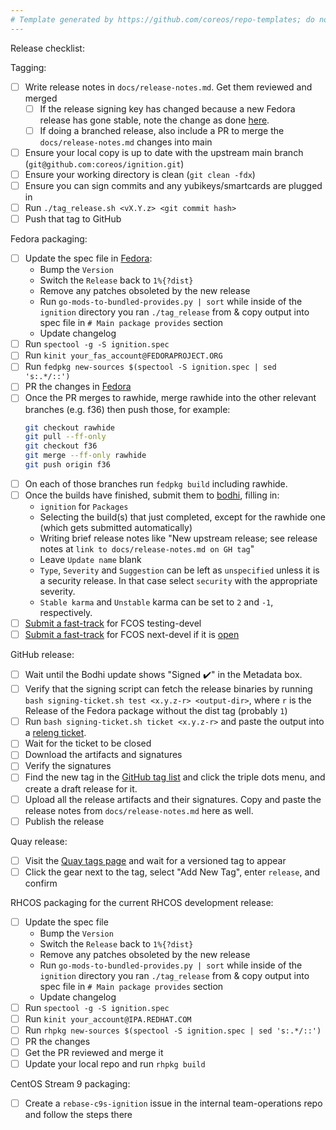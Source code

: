 ```yaml
---
# Template generated by https://github.com/coreos/repo-templates; do not edit downstream
---
```


Release checklist:

Tagging:
 - [ ] Write release notes in `docs/release-notes.md`. Get them reviewed and merged
   - [ ] If the release signing key has changed because a new Fedora release has gone stable, note the change as done [here](https://github.com/coreos/ignition/releases/tag/v2.10.1).
   - [ ] If doing a branched release, also include a PR to merge the `docs/release-notes.md` changes into main
 - [ ] Ensure your local copy is up to date with the upstream main branch (`git@github.com:coreos/ignition.git`)
 - [ ] Ensure your working directory is clean (`git clean -fdx`)
 - [ ] Ensure you can sign commits and any yubikeys/smartcards are plugged in
 - [ ] Run `./tag_release.sh <vX.Y.z> <git commit hash>`
 - [ ] Push that tag to GitHub

Fedora packaging:
 - [ ] Update the spec file in [Fedora](https://src.fedoraproject.org/rpms/ignition):
   - Bump the `Version`
   - Switch the `Release` back to `1%{?dist}`
   - Remove any patches obsoleted by the new release
   - Run `go-mods-to-bundled-provides.py | sort` while inside of the `ignition` directory you ran `./tag_release` from & copy output into spec file in `# Main package provides` section
   - Update changelog
 - [ ] Run `spectool -g -S ignition.spec`
 - [ ] Run `kinit your_fas_account@FEDORAPROJECT.ORG`
 - [ ] Run `fedpkg new-sources $(spectool -S ignition.spec | sed 's:.*/::')`
 - [ ] PR the changes in [Fedora](https://src.fedoraproject.org/rpms/ignition)
 - [ ] Once the PR merges to rawhide, merge rawhide into the other relevant branches (e.g. f36) then push those, for example:
   ```bash
   git checkout rawhide
   git pull --ff-only
   git checkout f36
   git merge --ff-only rawhide
   git push origin f36
   ```
 - [ ] On each of those branches run `fedpkg build` including rawhide.
 - [ ] Once the builds have finished, submit them to [bodhi](https://bodhi.fedoraproject.org/updates/new), filling in:
   - `ignition` for `Packages`
   - Selecting the build(s) that just completed, except for the rawhide one (which gets submitted automatically)
   - Writing brief release notes like "New upstream release; see release notes at `link to docs/release-notes.md on GH tag`"
   - Leave `Update name` blank
   - `Type`, `Severity` and `Suggestion` can be left as `unspecified` unless it is a security release. In that case select `security` with the appropriate severity.
   - `Stable karma` and `Unstable` karma can be set to `2` and `-1`, respectively.
 - [ ] [Submit a fast-track](https://github.com/coreos/fedora-coreos-config/actions/workflows/add-override.yml) for FCOS testing-devel
 - [ ] [Submit a fast-track](https://github.com/coreos/fedora-coreos-config/actions/workflows/add-override.yml) for FCOS next-devel if it is [open](https://github.com/coreos/fedora-coreos-pipeline/blob/main/next-devel/README.md)

GitHub release:
 - [ ] Wait until the Bodhi update shows "Signed :heavy_check_mark:" in the Metadata box.
 - [ ] Verify that the signing script can fetch the release binaries by running `bash signing-ticket.sh test <x.y.z-r> <output-dir>`, where `r` is the Release of the Fedora package without the dist tag (probably `1`)
 - [ ] Run `bash signing-ticket.sh ticket <x.y.z-r>` and paste the output into a [releng ticket](https://pagure.io/releng/new_issue).
 - [ ] Wait for the ticket to be closed
 - [ ] Download the artifacts and signatures
 - [ ] Verify the signatures
 - [ ] Find the new tag in the [GitHub tag list](https://github.com/coreos/ignition/tags) and click the triple dots menu, and create a draft release for it.
 - [ ] Upload all the release artifacts and their signatures. Copy and paste the release notes from `docs/release-notes.md` here as well.
 - [ ] Publish the release

Quay release:
 - [ ] Visit the [Quay tags page](https://quay.io/repository/coreos/ignition-validate?tab=tags) and wait for a versioned tag to appear
 - [ ] Click the gear next to the tag, select "Add New Tag", enter `release`, and confirm

RHCOS packaging for the current RHCOS development release:
 - [ ] Update the spec file
   - Bump the `Version`
   - Switch the `Release` back to `1%{?dist}`
   - Remove any patches obsoleted by the new release
   - Run `go-mods-to-bundled-provides.py | sort` while inside of the `ignition` directory you ran `./tag_release` from & copy output into spec file in `# Main package provides` section
   - Update changelog
 - [ ] Run `spectool -g -S ignition.spec`
 - [ ] Run `kinit your_account@IPA.REDHAT.COM`
 - [ ] Run `rhpkg new-sources $(spectool -S ignition.spec | sed 's:.*/::')`
 - [ ] PR the changes
 - [ ] Get the PR reviewed and merge it
 - [ ] Update your local repo and run `rhpkg build`

CentOS Stream 9 packaging:
  - [ ] Create a `rebase-c9s-ignition` issue in the internal team-operations repo and follow the steps there
